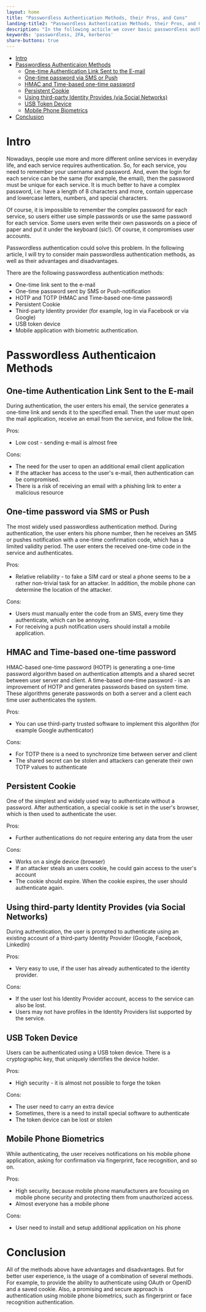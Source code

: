 ```yaml
---
layout: home
title: "Passwordless Authentication Methods, their Pros, and Cons"
landing-title2: "Passwordless Authentication Methods, their Pros, and Cons"
description: "In the following acticle we cover basic passwordless authentication method, their use cases, cons and pros"
keywords: 'passwordless, 2FA, kerberos'
share-buttons: true
---
```


- [Intro](#intro)
- [Passwordless Authenticaion Methods](#passwordless-authenticaion-methods)
  * [One-time Authentication Link Sent to the E-mail](#one-time-authentication-link-sent-to-the-e-mail)
  * [One-time password via SMS or Push](#one-time-password-via-sms-or-push)
  * [HMAC and Time-based one-time password](#hmac-and-time-based-one-time-password)
  * [Persistent Cookie](#persistent-cookie)
  * [Using third-party Identity Provides (via Social Networks)](#using-third-party-identity-provides--via-social-networks-)
  * [USB Token Device](#usb-token-device)
  * [Mobile Phone Biometrics](#mobile-phone-biometrics)
- [Conclusion](#conclusion)

# Intro
Nowadays, people use more and more different online services in everyday life, and each service requires authentication. So, for each service, you need to remember your username and password. And, even the login for each service can be the same (for example, the email), then the password must be unique for each service. It is much better to have a complex password, i.e: have a length of 8 characters and more, contain uppercase and lowercase letters, numbers, and special characters.

Of course, it is impossible to remember the complex password for each service, so users either use simple passwords or use the same password for each service. Some users even write their own passwords on a piece of paper and put it under the keyboard (sic!). Of course, it compromises user accounts.

Passwordless authentication could solve this problem. In the following article, I will try to consider main passwordless authentication methods, as well as their advantages and disadvantages.

There are the following passwordless authentication methods:

* One-time link sent to the e-mail
* One-time password sent by SMS or Push-notification
* HOTP and TOTP (HMAC and Time-based one-time password)
* Persistent Cookie
* Third-party Identity provider (for example, log in via Facebook or via Google)
* USB token device
* Mobile application with biometric authentication.

# Passwordless Authenticaion Methods

## One-time Authentication Link Sent to the E-mail

During authentication, the user enters his email, the service generates a one-time link and sends it to the specified email. Then the user must open the mail application, receive an email from the service, and follow the link.

Pros:
* Low cost - sending e-mail is almost free

Cons:
* The need for the user to open an additional email client application
* If the attacker has access to the user's e-mail, then authentication can be compromised.
* There is a risk of receiving an email with a phishing link to enter a malicious resource

## One-time password via SMS or Push
The most widely used passwordless authentication method. During authentication, the user enters his phone number, then he receives an SMS or pushes notification with a one-time confirmation code, which has a limited validity period. The user enters the received one-time code in the service and authenticates.

Pros:
* Relative reliability - to fake a SIM card or steal a phone seems to be a rather non-trivial task for an attacker. In addition, the mobile phone can determine the location of the attacker.

Cons:
* Users must manually enter the code from an SMS, every time they authenticate, which can be annoying.
* For receiving a push notification users should install a mobile application.

## HMAC and Time-based one-time password
HMAC-based one-time password (HOTP) is generating a one-time password algorithm based on authentication attempts and a shared secret between user server and client. A time-based one-time password - is an improvement of HOTP and generates passwords based on system time. These algorithms generate passwords on both a server and a client each time user authenticates the system.

Pros:
* You can use third-party trusted software to implement this algorithm (for example Google authenticator)

Cons:
* For TOTP there is a need to synchronize time between server and client
* The shared secret can be stolen and attackers can generate their own TOTP values to authenticate

## Persistent Cookie

One of the simplest and widely used way to authenticate without a password. After authentication, a special cookie is set in the user's browser, which is then used to authenticate the user.

Pros:
* Further authentications do not require entering any data from the user

Cons:
* Works on a single device (browser)
* If an attacker steals an users cookie, he could gain access to the user's account
* The cookie should expire. When the cookie expires, the user should authenticate again.

## Using third-party Identity Provides (via Social Networks)
During authentication, the user is prompted to authenticate using an existing account of a third-party Identity Provider (Google, Facebook, LinkedIn)

Pros:
* Very easy to use, if the user has already authenticated to the identity provider.

Cons:
* If the user lost his Identity Provider account, access to the service can also be lost.
* Users may not have profiles in the Identity Providers list supported by the service.

## USB Token Device
Users can be authenticated using a USB token device. There is a cryptographic key, that uniquely identifies the device holder.

Pros:
* High security - it is almost not possible to forge the token

Cons:
* The user need to carry an extra device
* Sometimes, there is a need to install special software to authenticate
* The token device can be lost or stolen

## Mobile Phone Biometrics
While authenticating, the user receives notifications on his mobile phone application, asking for confirmation via fingerprint, face recognition, and so on.

Pros:
* High security, because mobile phone manufacturers are focusing on mobile phone security and protecting them from unauthorized access.
* Almost everyone has a mobile phone

Cons:
* User need to install and setup additional application on his phone

# Conclusion
All of the methods above have advantages and disadvantages. But for better user experience, is the usage of a combination of several methods. For example, to provide the ability to authenticate using OAuth or OpenID and a saved cookie. Also, a promising and secure approach is authentication using mobile phone biometrics, such as fingerprint or face recognition authentication.
